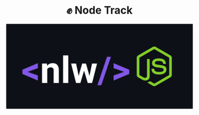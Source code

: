 
<h1 align="center">
✊ Node Track</h1>

<p align="center">
   <img src="@readmeImages/nlw-node.png">
</p>
 
